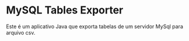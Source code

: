 # MySQL Tables Exporter

Este é um aplicativo Java que exporta tabelas de um servidor MySql para arquivo csv.
